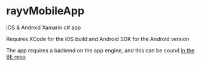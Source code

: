 # rayvMobileApp
iOS &amp; Android Xamarin c# app

Requires XCode for the iOS build and Android SDK for the Android version

The app requires a backend on the app engine, and this can be cound [in the BE repo](https://github.com/wgilpin/rayv-preprod)
